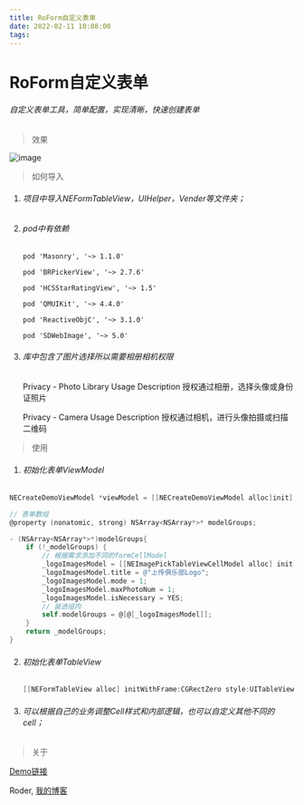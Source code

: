 ```yaml
---
title: RoForm自定义表单
date: 2022-02-11 10:08:00
tags:
---
```


# RoForm自定义表单

###### 自定义表单工具，简单配置，实现清晰，快速创建表单

> 效果

![image](https://gitee.com/SwagGroup/image-storage/raw/master/imageFolder/formDemo.gif)



> 如何导入

1. ###### 项目中导入NEFormTableView，UIHelper，Vender等文件夹；

2. ###### pod中有依赖
   
   ```
   pod 'Masonry', '~> 1.1.0'
   
   pod 'BRPickerView', '~> 2.7.6'
   
   pod 'HCSStarRatingView', '~> 1.5'
   
   pod 'QMUIKit', '~> 4.4.0'
   
   pod 'ReactiveObjC', '~> 3.1.0'
   
   pod 'SDWebImage', '~> 5.0'
   ```

3. ###### 库中包含了图片选择所以需要相册相机权限
   
   Privacy - Photo Library Usage Description 授权通过相册，选择头像或身份证照片
   
   Privacy - Camera Usage Description 授权通过相机，进行头像拍摄或扫描二维码

>  使用

1. ###### 初始化表单ViewModel

```objectivec
NECreateDemoViewModel *viewModel = [[NECreateDemoViewModel alloc]init];
```

```objectivec
// 表单数组
@property (nonatomic, strong) NSArray<NSArray*>* modelGroups;
```

```objectivec
- (NSArray<NSArray*>*)modelGroups{
    if (!_modelGroups) {
        // 根据需求添加不同的formCellModel
        _logoImagesModel = [[NEImagePickTableViewCellModel alloc] init];
        _logoImagesModel.title = @"上传俱乐部Logo";
        _logoImagesModel.mode = 1;
        _logoImagesModel.maxPhotoNum = 1;
        _logoImagesModel.isNecessary = YES;
        // 装进组内
        self.modelGroups = @[@[_logoImagesModel]];
    }
    return _modelGroups;
}
```

2. ###### 初始化表单TableView
   
   ```objectivec
   [[NEFormTableView alloc] initWithFrame:CGRectZero style:UITableViewStyleGrouped models:self.viewModel.modelGroups];
   ```

3. ###### 可以根据自己的业务调整Cell样式和内部逻辑，也可以自定义其他不同的cell；

> 关于

[Demo链接](https://github.com/luodeCoding/RoForm)

Roder, [我的博客](https://luodecoding.github.io/)
